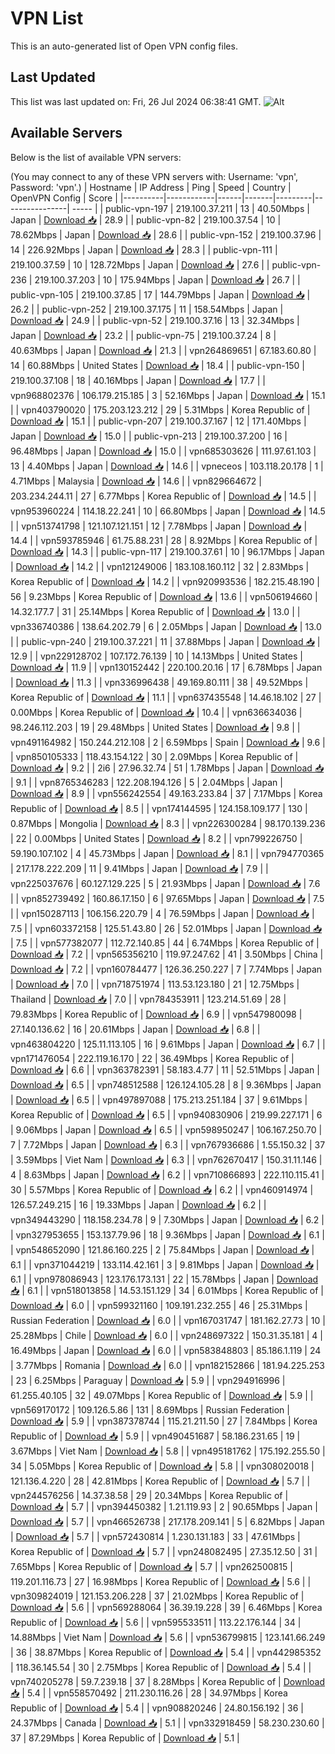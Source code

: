 # VPN List

This is an auto-generated list of Open VPN config files.

## Last Updated

This list was last updated on: Fri, 26 Jul 2024 06:38:41 GMT.
![Alt](https://repobeats.axiom.co/api/embed/186b98318ef1479477931607c1ad7d823f12451f.svg "Repobeats analytics image")

## Available Servers

Below is the list of available VPN servers:

(You may connect to any of these VPN servers with: Username: 'vpn', Password: 'vpn'.)
| Hostname | IP Address | Ping | Speed | Country | OpenVPN Config | Score |
|----------|------------|------|-------|---------|----------------| ----- |
| public-vpn-197 | 219.100.37.211 | 13 | 40.50Mbps | Japan | [Download 📥](./configs/server_0_JP.ovpn) | 28.9 |
| public-vpn-82 | 219.100.37.54 | 10 | 78.62Mbps | Japan | [Download 📥](./configs/server_1_JP.ovpn) | 28.6 |
| public-vpn-152 | 219.100.37.96 | 14 | 226.92Mbps | Japan | [Download 📥](./configs/server_2_JP.ovpn) | 28.3 |
| public-vpn-111 | 219.100.37.59 | 10 | 128.72Mbps | Japan | [Download 📥](./configs/server_3_JP.ovpn) | 27.6 |
| public-vpn-236 | 219.100.37.203 | 10 | 175.94Mbps | Japan | [Download 📥](./configs/server_4_JP.ovpn) | 26.7 |
| public-vpn-105 | 219.100.37.85 | 17 | 144.79Mbps | Japan | [Download 📥](./configs/server_5_JP.ovpn) | 26.2 |
| public-vpn-252 | 219.100.37.175 | 11 | 158.54Mbps | Japan | [Download 📥](./configs/server_6_JP.ovpn) | 24.9 |
| public-vpn-52 | 219.100.37.16 | 13 | 32.34Mbps | Japan | [Download 📥](./configs/server_7_JP.ovpn) | 23.2 |
| public-vpn-75 | 219.100.37.24 | 8 | 40.63Mbps | Japan | [Download 📥](./configs/server_8_JP.ovpn) | 21.3 |
| vpn264869651 | 67.183.60.80 | 14 | 60.88Mbps | United States | [Download 📥](./configs/server_9_US.ovpn) | 18.4 |
| public-vpn-150 | 219.100.37.108 | 18 | 40.16Mbps | Japan | [Download 📥](./configs/server_10_JP.ovpn) | 17.7 |
| vpn968802376 | 106.179.215.185 | 3 | 52.16Mbps | Japan | [Download 📥](./configs/server_11_JP.ovpn) | 15.1 |
| vpn403790020 | 175.203.123.212 | 29 | 5.31Mbps | Korea Republic of | [Download 📥](./configs/server_12_KR.ovpn) | 15.1 |
| public-vpn-207 | 219.100.37.167 | 12 | 171.40Mbps | Japan | [Download 📥](./configs/server_13_JP.ovpn) | 15.0 |
| public-vpn-213 | 219.100.37.200 | 16 | 96.48Mbps | Japan | [Download 📥](./configs/server_14_JP.ovpn) | 15.0 |
| vpn685303626 | 111.97.61.103 | 13 | 4.40Mbps | Japan | [Download 📥](./configs/server_15_JP.ovpn) | 14.6 |
| vpneceos | 103.118.20.178 | 1 | 4.71Mbps | Malaysia | [Download 📥](./configs/server_16_MY.ovpn) | 14.6 |
| vpn829664672 | 203.234.244.11 | 27 | 6.77Mbps | Korea Republic of | [Download 📥](./configs/server_17_KR.ovpn) | 14.5 |
| vpn953960224 | 114.18.22.241 | 10 | 66.80Mbps | Japan | [Download 📥](./configs/server_18_JP.ovpn) | 14.5 |
| vpn513741798 | 121.107.121.151 | 12 | 7.78Mbps | Japan | [Download 📥](./configs/server_19_JP.ovpn) | 14.4 |
| vpn593785946 | 61.75.88.231 | 28 | 8.92Mbps | Korea Republic of | [Download 📥](./configs/server_20_KR.ovpn) | 14.3 |
| public-vpn-117 | 219.100.37.61 | 10 | 96.17Mbps | Japan | [Download 📥](./configs/server_21_JP.ovpn) | 14.2 |
| vpn121249006 | 183.108.160.112 | 32 | 2.83Mbps | Korea Republic of | [Download 📥](./configs/server_22_KR.ovpn) | 14.2 |
| vpn920993536 | 182.215.48.190 | 56 | 9.23Mbps | Korea Republic of | [Download 📥](./configs/server_23_KR.ovpn) | 13.6 |
| vpn506194660 | 14.32.177.7 | 31 | 25.14Mbps | Korea Republic of | [Download 📥](./configs/server_24_KR.ovpn) | 13.0 |
| vpn336740386 | 138.64.202.79 | 6 | 2.05Mbps | Japan | [Download 📥](./configs/server_25_JP.ovpn) | 13.0 |
| public-vpn-240 | 219.100.37.221 | 11 | 37.88Mbps | Japan | [Download 📥](./configs/server_26_JP.ovpn) | 12.9 |
| vpn229128702 | 107.172.76.139 | 10 | 14.13Mbps | United States | [Download 📥](./configs/server_27_US.ovpn) | 11.9 |
| vpn130152442 | 220.100.20.16 | 17 | 6.78Mbps | Japan | [Download 📥](./configs/server_28_JP.ovpn) | 11.3 |
| vpn336996438 | 49.169.80.111 | 38 | 49.52Mbps | Korea Republic of | [Download 📥](./configs/server_29_KR.ovpn) | 11.1 |
| vpn637435548 | 14.46.18.102 | 27 | 0.00Mbps | Korea Republic of | [Download 📥](./configs/server_30_KR.ovpn) | 10.4 |
| vpn636634036 | 98.246.112.203 | 19 | 29.48Mbps | United States | [Download 📥](./configs/server_31_US.ovpn) | 9.8 |
| vpn491164982 | 150.244.212.108 | 2 | 6.59Mbps | Spain | [Download 📥](./configs/server_32_ES.ovpn) | 9.6 |
| vpn850105333 | 118.43.154.122 | 30 | 2.09Mbps | Korea Republic of | [Download 📥](./configs/server_33_KR.ovpn) | 9.2 |
| 2i6 | 27.96.32.74 | 51 | 1.78Mbps | Japan | [Download 📥](./configs/server_34_JP.ovpn) | 9.1 |
| vpn8765346283 | 122.208.194.126 | 5 | 2.04Mbps | Japan | [Download 📥](./configs/server_35_JP.ovpn) | 8.9 |
| vpn556242554 | 49.163.233.84 | 37 | 7.17Mbps | Korea Republic of | [Download 📥](./configs/server_36_KR.ovpn) | 8.5 |
| vpn174144595 | 124.158.109.177 | 130 | 0.87Mbps | Mongolia | [Download 📥](./configs/server_37_MN.ovpn) | 8.3 |
| vpn226300284 | 98.170.139.236 | 22 | 0.00Mbps | United States | [Download 📥](./configs/server_38_US.ovpn) | 8.2 |
| vpn799226750 | 59.190.107.102 | 4 | 45.73Mbps | Japan | [Download 📥](./configs/server_39_JP.ovpn) | 8.1 |
| vpn794770365 | 217.178.222.209 | 11 | 9.41Mbps | Japan | [Download 📥](./configs/server_40_JP.ovpn) | 7.9 |
| vpn225037676 | 60.127.129.225 | 5 | 21.93Mbps | Japan | [Download 📥](./configs/server_41_JP.ovpn) | 7.6 |
| vpn852739492 | 160.86.17.150 | 6 | 97.65Mbps | Japan | [Download 📥](./configs/server_42_JP.ovpn) | 7.5 |
| vpn150287113 | 106.156.220.79 | 4 | 76.59Mbps | Japan | [Download 📥](./configs/server_43_JP.ovpn) | 7.5 |
| vpn603372158 | 125.51.43.80 | 26 | 52.01Mbps | Japan | [Download 📥](./configs/server_44_JP.ovpn) | 7.5 |
| vpn577382077 | 112.72.140.85 | 44 | 6.74Mbps | Korea Republic of | [Download 📥](./configs/server_45_KR.ovpn) | 7.2 |
| vpn565356210 | 119.97.247.62 | 41 | 3.50Mbps | China | [Download 📥](./configs/server_46_CN.ovpn) | 7.2 |
| vpn160784477 | 126.36.250.227 | 7 | 7.74Mbps | Japan | [Download 📥](./configs/server_47_JP.ovpn) | 7.0 |
| vpn718751974 | 113.53.123.180 | 21 | 12.75Mbps | Thailand | [Download 📥](./configs/server_48_TH.ovpn) | 7.0 |
| vpn784353911 | 123.214.51.69 | 28 | 79.83Mbps | Korea Republic of | [Download 📥](./configs/server_49_KR.ovpn) | 6.9 |
| vpn547980098 | 27.140.136.62 | 16 | 20.61Mbps | Japan | [Download 📥](./configs/server_50_JP.ovpn) | 6.8 |
| vpn463804220 | 125.11.113.105 | 16 | 9.61Mbps | Japan | [Download 📥](./configs/server_51_JP.ovpn) | 6.7 |
| vpn171476054 | 222.119.16.170 | 22 | 36.49Mbps | Korea Republic of | [Download 📥](./configs/server_52_KR.ovpn) | 6.6 |
| vpn363782391 | 58.183.4.77 | 11 | 52.51Mbps | Japan | [Download 📥](./configs/server_53_JP.ovpn) | 6.5 |
| vpn748512588 | 126.124.105.28 | 8 | 9.36Mbps | Japan | [Download 📥](./configs/server_54_JP.ovpn) | 6.5 |
| vpn497897088 | 175.213.251.184 | 37 | 9.61Mbps | Korea Republic of | [Download 📥](./configs/server_55_KR.ovpn) | 6.5 |
| vpn940830906 | 219.99.227.171 | 6 | 9.06Mbps | Japan | [Download 📥](./configs/server_56_JP.ovpn) | 6.5 |
| vpn598950247 | 106.167.250.70 | 7 | 7.72Mbps | Japan | [Download 📥](./configs/server_57_JP.ovpn) | 6.3 |
| vpn767936686 | 1.55.150.32 | 37 | 3.59Mbps | Viet Nam | [Download 📥](./configs/server_58_VN.ovpn) | 6.3 |
| vpn762670417 | 150.31.11.146 | 4 | 8.63Mbps | Japan | [Download 📥](./configs/server_59_JP.ovpn) | 6.2 |
| vpn710866893 | 222.110.115.41 | 30 | 5.57Mbps | Korea Republic of | [Download 📥](./configs/server_60_KR.ovpn) | 6.2 |
| vpn460914974 | 126.57.249.215 | 16 | 19.33Mbps | Japan | [Download 📥](./configs/server_61_JP.ovpn) | 6.2 |
| vpn349443290 | 118.158.234.78 | 9 | 7.30Mbps | Japan | [Download 📥](./configs/server_62_JP.ovpn) | 6.2 |
| vpn327953655 | 153.137.79.96 | 18 | 9.36Mbps | Japan | [Download 📥](./configs/server_63_JP.ovpn) | 6.1 |
| vpn548652090 | 121.86.160.225 | 2 | 75.84Mbps | Japan | [Download 📥](./configs/server_64_JP.ovpn) | 6.1 |
| vpn371044219 | 133.114.42.161 | 3 | 9.81Mbps | Japan | [Download 📥](./configs/server_65_JP.ovpn) | 6.1 |
| vpn978086943 | 123.176.173.131 | 22 | 15.78Mbps | Japan | [Download 📥](./configs/server_66_JP.ovpn) | 6.1 |
| vpn518013858 | 14.53.151.129 | 34 | 6.01Mbps | Korea Republic of | [Download 📥](./configs/server_67_KR.ovpn) | 6.0 |
| vpn599321160 | 109.191.232.255 | 46 | 25.31Mbps | Russian Federation | [Download 📥](./configs/server_68_RU.ovpn) | 6.0 |
| vpn167031747 | 181.162.27.73 | 10 | 25.28Mbps | Chile | [Download 📥](./configs/server_69_CL.ovpn) | 6.0 |
| vpn248697322 | 150.31.35.181 | 4 | 16.49Mbps | Japan | [Download 📥](./configs/server_70_JP.ovpn) | 6.0 |
| vpn583848803 | 85.186.1.119 | 24 | 3.77Mbps | Romania | [Download 📥](./configs/server_71_RO.ovpn) | 6.0 |
| vpn182152866 | 181.94.225.253 | 23 | 6.25Mbps | Paraguay | [Download 📥](./configs/server_72_PY.ovpn) | 5.9 |
| vpn294916996 | 61.255.40.105 | 32 | 49.07Mbps | Korea Republic of | [Download 📥](./configs/server_73_KR.ovpn) | 5.9 |
| vpn569170172 | 109.126.5.86 | 131 | 8.69Mbps | Russian Federation | [Download 📥](./configs/server_74_RU.ovpn) | 5.9 |
| vpn387378744 | 115.21.211.50 | 27 | 7.84Mbps | Korea Republic of | [Download 📥](./configs/server_75_KR.ovpn) | 5.9 |
| vpn490451687 | 58.186.231.65 | 19 | 3.67Mbps | Viet Nam | [Download 📥](./configs/server_76_VN.ovpn) | 5.8 |
| vpn495181762 | 175.192.255.50 | 34 | 5.05Mbps | Korea Republic of | [Download 📥](./configs/server_77_KR.ovpn) | 5.8 |
| vpn308020018 | 121.136.4.220 | 28 | 42.81Mbps | Korea Republic of | [Download 📥](./configs/server_78_KR.ovpn) | 5.7 |
| vpn244576256 | 14.37.38.58 | 29 | 20.34Mbps | Korea Republic of | [Download 📥](./configs/server_79_KR.ovpn) | 5.7 |
| vpn394450382 | 1.21.119.93 | 2 | 90.65Mbps | Japan | [Download 📥](./configs/server_80_JP.ovpn) | 5.7 |
| vpn466526738 | 217.178.209.141 | 5 | 6.82Mbps | Japan | [Download 📥](./configs/server_81_JP.ovpn) | 5.7 |
| vpn572430814 | 1.230.131.183 | 33 | 47.61Mbps | Korea Republic of | [Download 📥](./configs/server_82_KR.ovpn) | 5.7 |
| vpn248082495 | 27.35.12.50 | 31 | 7.65Mbps | Korea Republic of | [Download 📥](./configs/server_83_KR.ovpn) | 5.7 |
| vpn262500815 | 119.201.116.73 | 27 | 16.98Mbps | Korea Republic of | [Download 📥](./configs/server_84_KR.ovpn) | 5.6 |
| vpn309824019 | 121.153.206.228 | 37 | 21.02Mbps | Korea Republic of | [Download 📥](./configs/server_85_KR.ovpn) | 5.6 |
| vpn569288064 | 36.39.19.228 | 39 | 6.46Mbps | Korea Republic of | [Download 📥](./configs/server_86_KR.ovpn) | 5.6 |
| vpn595533511 | 113.22.176.144 | 34 | 14.88Mbps | Viet Nam | [Download 📥](./configs/server_87_VN.ovpn) | 5.6 |
| vpn536799815 | 123.141.66.249 | 36 | 38.87Mbps | Korea Republic of | [Download 📥](./configs/server_88_KR.ovpn) | 5.4 |
| vpn442985352 | 118.36.145.54 | 30 | 2.75Mbps | Korea Republic of | [Download 📥](./configs/server_89_KR.ovpn) | 5.4 |
| vpn740205278 | 59.7.239.18 | 37 | 8.28Mbps | Korea Republic of | [Download 📥](./configs/server_90_KR.ovpn) | 5.4 |
| vpn558570492 | 211.230.116.26 | 28 | 34.97Mbps | Korea Republic of | [Download 📥](./configs/server_91_KR.ovpn) | 5.4 |
| vpn908820246 | 24.80.156.192 | 36 | 24.37Mbps | Canada | [Download 📥](./configs/server_92_CA.ovpn) | 5.1 |
| vpn332918459 | 58.230.230.60 | 37 | 87.29Mbps | Korea Republic of | [Download 📥](./configs/server_93_KR.ovpn) | 5.1 |
